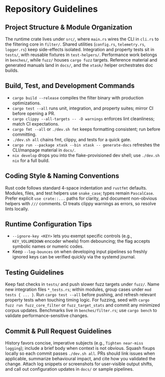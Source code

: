 # Repository Guidelines

## Project Structure & Module Organization
The runtime crate lives under `src/`, where `main.rs` wires the CLI in `cli.rs` to the filtering core in `filter/`. Shared utilities (`config.rs`, `telemetry.rs`, `logger.rs`) keep side-effects isolated. Integration and property tests sit in `tests/`, with reusable fixtures in `test-helpers/`. Performance work belongs in `benches/`, while `fuzz/` houses `cargo fuzz` targets. Reference material and generated manuals land in `docs/`, and the `xtask/` helper orchestrates doc builds.

## Build, Test, and Development Commands
- `cargo build --release` compiles the filter binary with production optimizations.
- `cargo test --all` runs unit, integration, and property suites; mirror CI before opening a PR.
- `cargo clippy --all-targets -- -D warnings` enforces lint cleanliness; match CI expectations.
- `cargo fmt --all` or `./dev.sh fmt` keeps formatting consistent; run before committing.
- `./dev.sh all` chains fmt, clippy, and tests for a quick gate.
- `cargo run --package xtask --bin xtask -- generate-docs` refreshes the CLI/manpage material in `docs/`.
- `nix develop` drops you into the flake-provisioned dev shell; use `./dev.sh nix` for a full build.

## Coding Style & Naming Conventions
Rust code follows standard 4-space indentation and `rustfmt` defaults. Modules, files, and test helpers use `snake_case`; types remain `PascalCase`. Prefer explicit `use crate::...` paths for clarity, and document non-obvious helpers with `///` comments. CI treats clippy warnings as errors, so resolve lints locally.

## Runtime Configuration Tips
- `--ignore-key <KEY>` lets you exempt specific controls (e.g., `KEY_VOLUMEDOWN` encoder wheels) from debouncing; the flag accepts symbolic names or numeric codes.
- Keep `--log-bounces` on when developing input pipelines so freshly ignored keys can be verified quickly via the systemd journal.

## Testing Guidelines
Keep fast checks in `tests/` and push slower fuzz targets under `fuzz/`. Name new integration files `*_tests.rs`; within modules, group cases under `mod tests { ... }`. Run `cargo test --all` before pushing, and refresh relevant property tests when touching timing logic. For fuzzing, seed with `cargo fuzz run fuzz_core_filter` or `fuzz_target_stats` and commit any minimized corpus updates. Benchmarks live in `benches/filter.rs`; use `cargo bench` to validate performance-sensitive changes.

## Commit & Pull Request Guidelines
History favors concise, imperative subjects (e.g., `Tighten near-miss logging`); include a brief body when context is not obvious. Squash fixups locally so each commit passes `./dev.sh all`. PRs should link issues when applicable, summarize behavioural impact, and cite how you validated the change. Attach log snippets or screenshots for user-visible output shifts, and call out configuration updates in `docs/` or sample pipelines.
